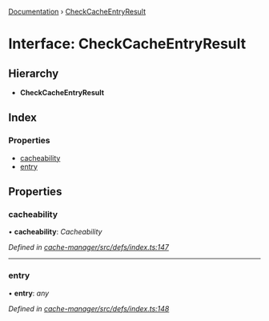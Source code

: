 [Documentation](../README.md) › [CheckCacheEntryResult](checkcacheentryresult.md)

# Interface: CheckCacheEntryResult

## Hierarchy

* **CheckCacheEntryResult**

## Index

### Properties

* [cacheability](checkcacheentryresult.md#cacheability)
* [entry](checkcacheentryresult.md#entry)

## Properties

###  cacheability

• **cacheability**: *Cacheability*

*Defined in [cache-manager/src/defs/index.ts:147](https://github.com/badbatch/graphql-box/blob/72586b55/packages/cache-manager/src/defs/index.ts#L147)*

___

###  entry

• **entry**: *any*

*Defined in [cache-manager/src/defs/index.ts:148](https://github.com/badbatch/graphql-box/blob/72586b55/packages/cache-manager/src/defs/index.ts#L148)*
